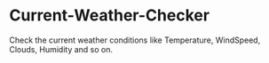 # Current-Weather-Checker
Check the current weather conditions like Temperature, WindSpeed, Clouds, Humidity and so on.
